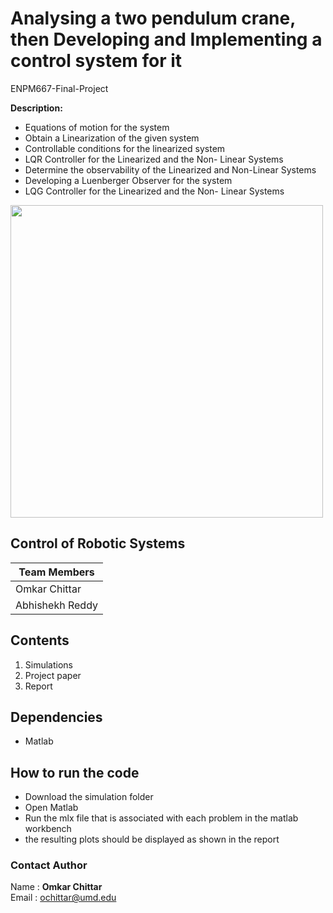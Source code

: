 # Analysing a two pendulum crane, then Developing and Implementing a control system for it
ENPM667-Final-Project

**Description:**
- Equations of motion for the system
- Obtain a Linearization of the given system
- Controllable conditions for the linearized system
- LQR Controller for the Linearized and the Non- Linear Systems
- Determine the observability of the Linearized and Non-Linear Systems
- Developing a Luenberger Observer for the system
- LQG Controller for the Linearized and the Non- Linear Systems

<img src ="slic_algo.png" align= "center" width=500/>


## Control of Robotic Systems 

|Team Members
|--
|Omkar Chittar
|Abhishekh Reddy

## Contents
1. Simulations
2. Project paper
3. Report

## Dependencies
- Matlab

## How to run the code
- Download the simulation folder
- Open Matlab
- Run the mlx file that is associated with each problem in the matlab workbench
- the resulting plots should be displayed as shown in the report

### Contact Author

Name : __Omkar Chittar__ <br>
Email : ochittar@umd.edu <br>
